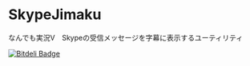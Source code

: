 SkypeJimaku
===========

なんでも実況V　Skypeの受信メッセージを字幕に表示するユーティリティ


[![Bitdeli Badge](https://d2weczhvl823v0.cloudfront.net/kikakubu-ksg/skypejimaku/trend.png)](https://bitdeli.com/free "Bitdeli Badge")

